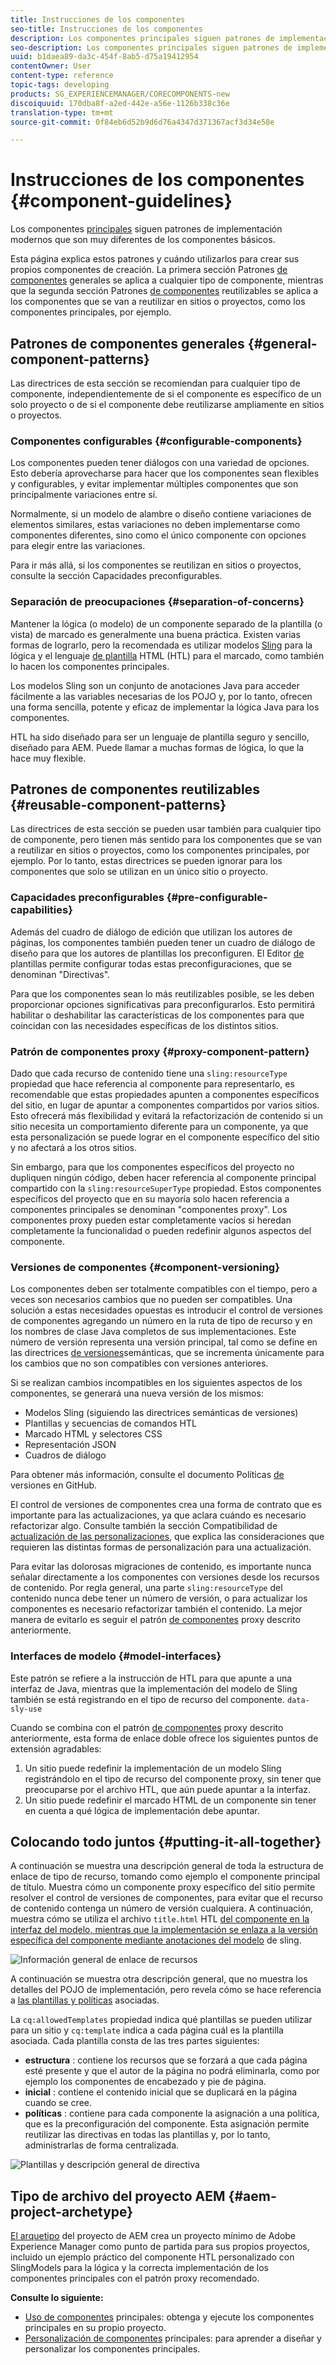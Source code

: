 ```yaml
---
title: Instrucciones de los componentes
seo-title: Instrucciones de los componentes
description: Los componentes principales siguen patrones de implementación modernos que son muy diferentes de los componentes básicos.
seo-description: Los componentes principales siguen patrones de implementación modernos que son muy diferentes de los componentes básicos.
uuid: b1daea89-da3c-454f-8ab5-d75a19412954
contentOwner: User
content-type: reference
topic-tags: developing
products: SG_EXPERIENCEMANAGER/CORECOMPONENTS-new
discoiquuid: 170dba8f-a2ed-442e-a56e-1126b338c36e
translation-type: tm+mt
source-git-commit: 0f84eb6d52b9d6d76a4347d371367acf3d34e58e

---
```



# Instrucciones de los componentes {#component-guidelines}

Los componentes [principales](developing.md) siguen patrones de implementación modernos que son muy diferentes de los componentes básicos.

Esta página explica estos patrones y cuándo utilizarlos para crear sus propios componentes de creación. La primera sección Patrones [de componentes](guidelines.md) generales se aplica a cualquier tipo de componente, mientras que la segunda sección Patrones [de componentes](guidelines.md) reutilizables se aplica a los componentes que se van a reutilizar en sitios o proyectos, como los componentes principales, por ejemplo.

## Patrones de componentes generales {#general-component-patterns}

Las directrices de esta sección se recomiendan para cualquier tipo de componente, independientemente de si el componente es específico de un solo proyecto o de si el componente debe reutilizarse ampliamente en sitios o proyectos.

### Componentes configurables {#configurable-components}

Los componentes pueden tener diálogos con una variedad de opciones. Esto debería aprovecharse para hacer que los componentes sean flexibles y configurables, y evitar implementar múltiples componentes que son principalmente variaciones entre sí.

Normalmente, si un modelo de alambre o diseño contiene variaciones de elementos similares, estas variaciones no deben implementarse como componentes diferentes, sino como el único componente con opciones para elegir entre las variaciones.

Para ir más allá, si los componentes se reutilizan en sitios o proyectos, consulte la sección Capacidades [](#pre-configurable-capabilities) preconfigurables.

### Separación de preocupaciones {#separation-of-concerns}

Mantener la lógica (o modelo) de un componente separado de la plantilla (o vista) de marcado es generalmente una buena práctica. Existen varias formas de lograrlo, pero la recomendada es utilizar modelos [Sling](https://sling.apache.org/documentation/bundles/models.html) para la lógica y el lenguaje [de plantilla](https://helpx.adobe.com/experience-manager/htl/using/overview.html) HTML (HTL) para el marcado, como también lo hacen los componentes principales.

Los modelos Sling son un conjunto de anotaciones Java para acceder fácilmente a las variables necesarias de los POJO y, por lo tanto, ofrecen una forma sencilla, potente y eficaz de implementar la lógica Java para los componentes.

HTL ha sido diseñado para ser un lenguaje de plantilla seguro y sencillo, diseñado para AEM. Puede llamar a muchas formas de lógica, lo que la hace muy flexible.

## Patrones de componentes reutilizables {#reusable-component-patterns}

Las directrices de esta sección se pueden usar también para cualquier tipo de componente, pero tienen más sentido para los componentes que se van a reutilizar en sitios o proyectos, como los componentes principales, por ejemplo. Por lo tanto, estas directrices se pueden ignorar para los componentes que solo se utilizan en un único sitio o proyecto.

### Capacidades preconfigurables {#pre-configurable-capabilities}

Además del cuadro de diálogo de edición que utilizan los autores de páginas, los componentes también pueden tener un cuadro de diálogo de diseño para que los autores de plantillas los preconfiguren. El Editor [de](https://helpx.adobe.com/experience-manager/6-5/sites/authoring/using/templates.html) plantillas permite configurar todas estas preconfiguraciones, que se denominan "Directivas".

Para que los componentes sean lo más reutilizables posible, se les deben proporcionar opciones significativas para preconfigurarlos. Esto permitirá habilitar o deshabilitar las características de los componentes para que coincidan con las necesidades específicas de los distintos sitios.

### Patrón de componentes proxy {#proxy-component-pattern}

Dado que cada recurso de contenido tiene una `sling:resourceType` propiedad que hace referencia al componente para representarlo, es recomendable que estas propiedades apunten a componentes específicos del sitio, en lugar de apuntar a componentes compartidos por varios sitios. Esto ofrecerá más flexibilidad y evitará la refactorización de contenido si un sitio necesita un comportamiento diferente para un componente, ya que esta personalización se puede lograr en el componente específico del sitio y no afectará a los otros sitios.

Sin embargo, para que los componentes específicos del proyecto no dupliquen ningún código, deben hacer referencia al componente principal compartido con la `sling:resourceSuperType` propiedad. Estos componentes específicos del proyecto que en su mayoría solo hacen referencia a componentes principales se denominan "componentes proxy". Los componentes proxy pueden estar completamente vacíos si heredan completamente la funcionalidad o pueden redefinir algunos aspectos del componente.

### Versiones de componentes {#component-versioning}

Los componentes deben ser totalmente compatibles con el tiempo, pero a veces son necesarios cambios que no pueden ser compatibles. Una solución a estas necesidades opuestas es introducir el control de versiones de componentes agregando un número en la ruta de tipo de recurso y en los nombres de clase Java completos de sus implementaciones. Este número de versión representa una versión principal, tal como se define en las directrices [de versiones](https://semver.org/)semánticas, que se incrementa únicamente para los cambios que no son compatibles con versiones anteriores.

Si se realizan cambios incompatibles en los siguientes aspectos de los componentes, se generará una nueva versión de los mismos:

* Modelos Sling (siguiendo las directrices semánticas de versiones)
* Plantillas y secuencias de comandos HTL
* Marcado HTML y selectores CSS
* Representación JSON
* Cuadros de diálogo

Para obtener más información, consulte el documento Políticas [de](https://github.com/adobe/aem-core-wcm-components/wiki/Versioning-Policies) versiones en GitHub.

El control de versiones de componentes crea una forma de contrato que es importante para las actualizaciones, ya que aclara cuándo es necesario refactorizar algo. Consulte también la sección Compatibilidad de [actualización de las personalizaciones](customizing.md#upgrade-compatibility-of-customizations), que explica las consideraciones que requieren las distintas formas de personalización para una actualización.

Para evitar las dolorosas migraciones de contenido, es importante nunca señalar directamente a los componentes con versiones desde los recursos de contenido. Por regla general, una parte `sling:resourceType` del contenido nunca debe tener un número de versión, o para actualizar los componentes es necesario refactorizar también el contenido. La mejor manera de evitarlo es seguir el patrón [de componentes](#proxy-component-pattern) proxy descrito anteriormente.

### Interfaces de modelo {#model-interfaces}

Este patrón se refiere a la instrucción de HTL para que apunte a una interfaz de Java, mientras que la implementación del modelo de Sling también se está registrando en el tipo de recurso del componente. `data-sly-use`

Cuando se combina con el patrón [de componentes](#proxy-component-pattern) proxy descrito anteriormente, esta forma de enlace doble ofrece los siguientes puntos de extensión agradables:

1. Un sitio puede redefinir la implementación de un modelo Sling registrándolo en el tipo de recurso del componente proxy, sin tener que preocuparse por el archivo HTL, que aún puede apuntar a la interfaz.
1. Un sitio puede redefinir el marcado HTML de un componente sin tener en cuenta a qué lógica de implementación debe apuntar.

## Colocando todo juntos {#putting-it-all-together}

A continuación se muestra una descripción general de toda la estructura de enlace de tipo de recurso, tomando como ejemplo el componente principal de título. Muestra cómo un componente proxy específico del sitio permite resolver el control de versiones de componentes, para evitar que el recurso de contenido contenga un número de versión cualquiera. A continuación, muestra cómo se utiliza el archivo `title.html` HTL [del componente en la interfaz del modelo, mientras que la implementación se enlaza a la versión específica del componente mediante anotaciones del modelo](https://helpx.adobe.com/experience-manager/htl/using/overview.html) de [](https://sling.apache.org/documentation/bundles/models.html) sling.

![Información general de enlace de recursos](assets/chlimage_1-32.png)

A continuación se muestra otra descripción general, que no muestra los detalles del POJO de implementación, pero revela cómo se hace referencia a [las plantillas y políticas](https://helpx.adobe.com/experience-manager/6-5/sites/developing/using/page-templates-editable.html) asociadas.

La `cq:allowedTemplates` propiedad indica qué plantillas se pueden utilizar para un sitio y `cq:template` indica a cada página cuál es la plantilla asociada. Cada plantilla consta de las tres partes siguientes:

* **estructura** : contiene los recursos que se forzará a que cada página esté presente y que el autor de la página no podrá eliminarla, como por ejemplo los componentes de encabezado y pie de página.
* **inicial** : contiene el contenido inicial que se duplicará en la página cuando se cree.
* **políticas** : contiene para cada componente la asignación a una política, que es la preconfiguración del componente. Esta asignación permite reutilizar las directivas en todas las plantillas y, por lo tanto, administrarlas de forma centralizada.

![Plantillas y descripción general de directiva](assets/screen_shot_2018-12-07at093102.png)

## Tipo de archivo del proyecto AEM {#aem-project-archetype}

[El arquetipo](overview.md) del proyecto de AEM crea un proyecto mínimo de Adobe Experience Manager como punto de partida para sus propios proyectos, incluido un ejemplo práctico del componente HTL personalizado con SlingModels para la lógica y la correcta implementación de los componentes principales con el patrón proxy recomendado.

**Consulte lo siguiente:**

* [Uso de componentes](using.md) principales: obtenga y ejecute los componentes principales en su propio proyecto.
* [Personalización de componentes](customizing.md) principales: para aprender a diseñar y personalizar los componentes principales.
